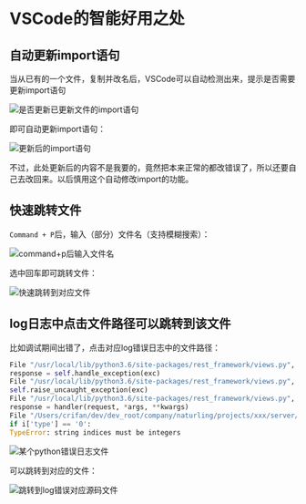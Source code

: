 # VSCode的智能好用之处

## 自动更新import语句

当从已有的一个文件，复制并改名后，VSCode可以自动检测出来，提示是否需要更新import语句

![是否更新已更新文件的import语句](../../assets/img/auto_update_renamed_import.png)

即可自动更新import语句：

![更新后的import语句](../../assets/img/updated_import_code.png)

不过，此处更新后的内容不是我要的，竟然把本来正常的都改错误了，所以还要自己去改回来。以后慎用这个自动修改import的功能。

## 快速跳转文件

`Command + P`后，输入（部分）文件名（支持模糊搜索）：

![command+p后输入文件名](../../assets/img/command_pallet_input_name.png)

选中回车即可跳转文件：

![快速跳转到对应文件](../../assets/img/fast_open_select_file.png)

## log日志中点击文件路径可以跳转到该文件

比如调试期间出错了，点击对应log错误日志中的文件路径：

```python
File "/usr/local/lib/python3.6/site-packages/rest_framework/views.py", line 483, in dispatch
response = self.handle_exception(exc)
File "/usr/local/lib/python3.6/site-packages/rest_framework/views.py", line 443, in handle_exception
self.raise_uncaught_exception(exc)
File "/usr/local/lib/python3.6/site-packages/rest_framework/views.py", line 480, in dispatch
response = handler(request, *args, **kwargs)
File "/Users/crifan/dev/dev_root/company/naturling/projects/xxx/server/xxx/apps/script/views.py", line 136, in create
if i['type'] == '0':
TypeError: string indices must be integers
```

![某个python错误日志文件](../../assets/img/python_log_error_file.png)

可以跳转到对应的文件：

![跳转到log错误对应源码文件](../../assets/img/jump_to_log_related_file_position.png)
